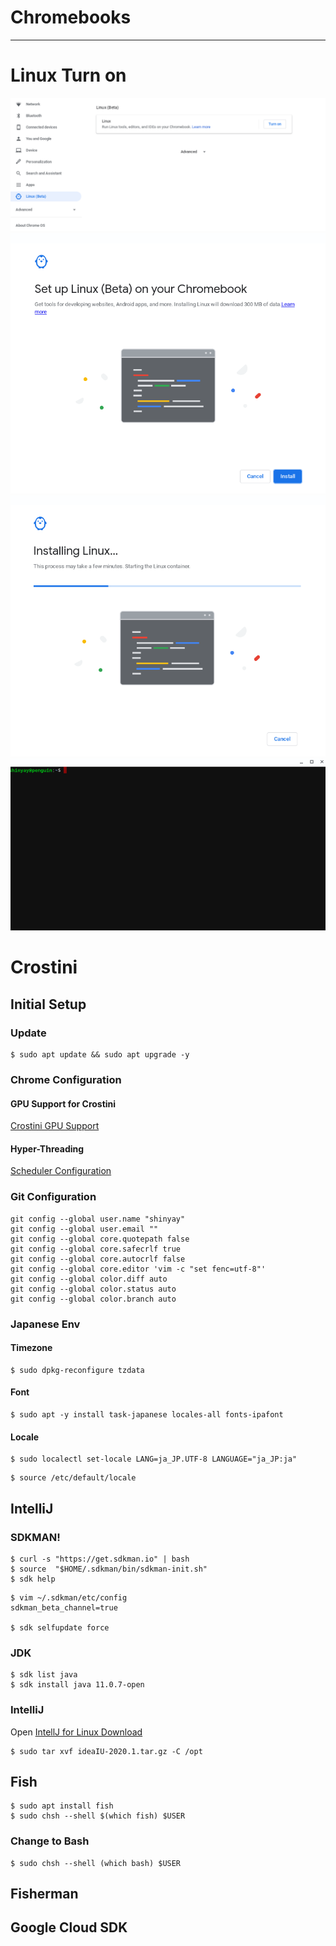 # Chromebooks
---
# Linux Turn on

![Linux-Turn-On](images/Linux-Turn-On.png)
![Setup-Linux](images/Setup-Linux.png)
![Installing-Linux](images/Installing-Linux.png)
![Terminal](images/Terminal.png)

# Crostini
## Initial Setup
### Update
```
$ sudo apt update && sudo apt upgrade -y
```

### Chrome Configuration
#### GPU Support for Crostini
[Crostini GPU Support](chrome://flags/#crostini-gpu-support)

#### Hyper-Threading
[Scheduler Configuration](chrome://flags#scheduler-configuration)

### Git Configuration
```
git config --global user.name "shinyay"
git config --global user.email ""
git config --global core.quotepath false
git config --global core.safecrlf true
git config --global core.autocrlf false
git config --global core.editor 'vim -c "set fenc=utf-8"'
git config --global color.diff auto
git config --global color.status auto
git config --global color.branch auto
```
### Japanese Env
#### Timezone
```
$ sudo dpkg-reconfigure tzdata
```

#### Font
```
$ sudo apt -y install task-japanese locales-all fonts-ipafont
```

#### Locale
```
$ sudo localectl set-locale LANG=ja_JP.UTF-8 LANGUAGE="ja_JP:ja"
```
```
$ source /etc/default/locale
```

## IntelliJ
### SDKMAN!
```
$ curl -s "https://get.sdkman.io" | bash
$ source  "$HOME/.sdkman/bin/sdkman-init.sh"
$ sdk help
```
```
$ vim ~/.sdkman/etc/config
sdkman_beta_channel=true

$ sdk selfupdate force
```
### JDK
```
$ sdk list java
$ sdk install java 11.0.7-open
```

### IntelliJ
Open [IntellJ for Linux Download](https://www.jetbrains.com/idea/download/#section=linux)

```
$ sudo tar xvf ideaIU-2020.1.tar.gz -C /opt
```

## Fish
```
$ sudo apt install fish
$ sudo chsh --shell $(which fish) $USER
```

### Change to Bash
```
$ sudo chsh --shell (which bash) $USER
```

## Fisherman


## Google Cloud SDK

